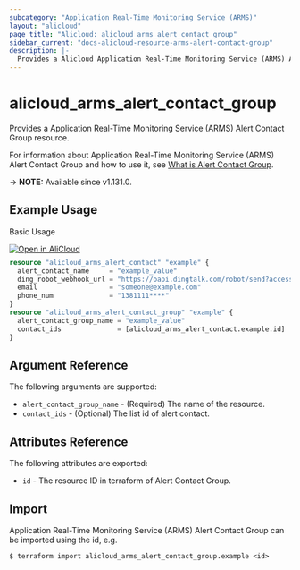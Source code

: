 ```yaml
---
subcategory: "Application Real-Time Monitoring Service (ARMS)"
layout: "alicloud"
page_title: "Alicloud: alicloud_arms_alert_contact_group"
sidebar_current: "docs-alicloud-resource-arms-alert-contact-group"
description: |-
  Provides a Alicloud Application Real-Time Monitoring Service (ARMS) Alert Contact Group resource.
---
```


# alicloud_arms_alert_contact_group

Provides a Application Real-Time Monitoring Service (ARMS) Alert Contact Group resource.

For information about Application Real-Time Monitoring Service (ARMS) Alert Contact Group and how to use it, see [What is Alert Contact Group](https://www.alibabacloud.com/help/en/doc-detail/130677.htm).

-> **NOTE:** Available since v1.131.0.

## Example Usage

Basic Usage

<div style="display: block;margin-bottom: 40px;"><div class="oics-button" style="float: right;position: absolute;margin-bottom: 10px;">
  <a href="https://api.aliyun.com/api-tools/terraform?resource=alicloud_arms_alert_contact_group&exampleId=bb18d5b9-0088-3372-d9c0-fc554d0d65c5fecbdba1&activeTab=example&spm=docs.r.arms_alert_contact_group.0.bb18d5b900&intl_lang=EN_US" target="_blank">
    <img alt="Open in AliCloud" src="https://img.alicdn.com/imgextra/i1/O1CN01hjjqXv1uYUlY56FyX_!!6000000006049-55-tps-254-36.svg" style="max-height: 44px; max-width: 100%;">
  </a>
</div></div>

```terraform
resource "alicloud_arms_alert_contact" "example" {
  alert_contact_name     = "example_value"
  ding_robot_webhook_url = "https://oapi.dingtalk.com/robot/send?access_token=91f2f6****"
  email                  = "someone@example.com"
  phone_num              = "1381111****"
}
resource "alicloud_arms_alert_contact_group" "example" {
  alert_contact_group_name = "example_value"
  contact_ids              = [alicloud_arms_alert_contact.example.id]
}

```

## Argument Reference

The following arguments are supported:

* `alert_contact_group_name` - (Required) The name of the resource.
* `contact_ids` - (Optional) The list id of alert contact.

## Attributes Reference

The following attributes are exported:

* `id` - The resource ID in terraform of Alert Contact Group.

## Import

Application Real-Time Monitoring Service (ARMS) Alert Contact Group can be imported using the id, e.g.

```shell
$ terraform import alicloud_arms_alert_contact_group.example <id>
```
